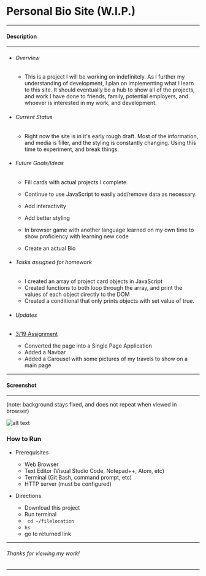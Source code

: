 # Personal Bio Site (W.I.P.)

---
 #### Description
---
 * ###### Overview
 
    * This is a project I will be working on indefinitely. As I further my understanding of development, I plan on implementing what I learn to this site. It should eventually be a hub to show all of the projects, and work I have done to friends, family, potential employers, and whoever is interested in my work, and development.

* ###### Current Status
    * Right now the site is in it's early rough draft. Most of the information, and media is filler, and the styling is constantly changing. Using this time to experiment, and break things.

* ###### Future Goals/Ideas
    * Fill cards with actual projects I complete.

    * Continue to use JavaScript to easily add/remove data as necessary.

    * Add interactivity
    
    * Add better styling

    * In browser game with another language learned on my own time to show proficiency with learning new code
    
    * Create an actual Bio

* ###### Tasks assigned for homework

    * I created an array of project card objects in JavaScript
    * Created functions to both loop through the array, and print the values of each object directly to the DOM
    * Created a conditional that only prints objects with set value of true.

* ###### Updates
* [3/19 Assignment](https://github.com/nss-nightclass-projects/personal-bio-site-instructions/blob/master/personal-bio-site-02.md)
    * Converted the page into a Single Page Application
    * Added a Navbar
    * Added a Carousel with some pictures of my travels to show on a main page
****************
#### Screenshot
****************
(note: background stays fixed, and does not repeat when viewed in browser)


![alt text][ss]

[ss]: https://raw.githubusercontent.com/KeithRWalker/personalBioSite/master/imgs/personalBioSs.png "Bio Site Screenshot"

### How to Run
* Prerequisites
    * Web Browser
    * Text Editor (Visual Studio Code, Notepad++, Atom, etc)
    * Terminal (Git Bash, command prompt, etc)
    * HTTP server (must be configured)

* Directions
    * Download this project
    * Run terminal
    * ``` cd ~/filelocation```
    * ``` hs ```
    * go to returned link

*****************************
###### Thanks for viewing my work!
*****************************